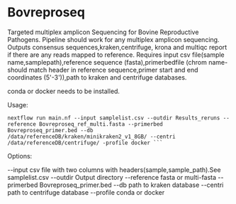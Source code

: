# Bovreproseq
Targeted multiplex amplicon Sequencing for Bovine Reproductive Pathogens.
Pipeline should work for any multiplex amplicon sequencing. Outputs consensus sequences,kraken,centrifuge, krona and multiqc report if there are any reads mapped to reference. 
Requires input csv file(sample name,samplepath),reference sequence (fasta),primerbedfile (chrom name-should match header in reference sequence,primer start and end coordinates (5'-3')),path to kraken and centrifuge databases.

conda or docker needs to be installed.

Usage:
```
nextflow run main.nf --input samplelist.csv --outdir Results_reruns --reference Bovreproseq_ref_multi.fasta --primerbed Bovreproseq_primer.bed --db /data/referenceDB/kraken/minikraken2_v1_8GB/ --centri /data/referenceDB/centrifuge/ -profile docker ```

```
Options:

--input     csv file with two columns with headers(sample,sample_path).See samplelist.csv
--outdir    Output directory
--reference fasta or multi-fasta 
--primerbed Bovreproseq_primer.bed 
--db        path to kraken database 
--centri    path to centrifuge database
--profile   conda or docker
```
